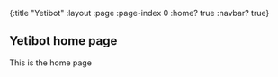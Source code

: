 {:title "Yetibot"
 :layout :page
 :page-index 0
 :home? true
 :navbar? true}

## Yetibot home page

This is the home page
